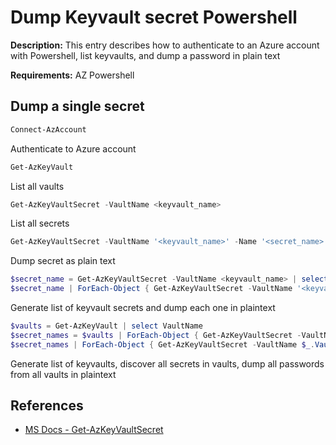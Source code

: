 # Dump Keyvault secret Powershell

**Description:** This entry describes how to authenticate to an Azure account with Powershell, list keyvaults, and dump a password in plain text 

**Requirements:** AZ Powershell

## Dump a single secret

```powershell
Connect-AzAccount
```

Authenticate to Azure account

```powershell
Get-AzKeyVault
```

List all vaults

```powershell
Get-AzKeyVaultSecret -VaultName <keyvault_name>
```

List all secrets

```powershell
Get-AzKeyVaultSecret -VaultName '<keyvault_name>' -Name '<secret_name>' -AsPlainText
```

Dump secret as plain text

```powershell
$secret_name = Get-AzKeyVaultSecret -VaultName <keyvault_name> | select Name
$secret_name | ForEach-Object { Get-AzKeyVaultSecret -VaultName '<keyvault_name>' -Name $_.Name -AsPlainText }
```

Generate list of keyvault secrets and dump each one in plaintext

```powershell
$vaults = Get-AzKeyVault | select VaultName
$secret_names = $vaults | ForEach-Object { Get-AzKeyVaultSecret -VaultName $_.VaultName | select VaultName, Name }
$secret_names | ForEach-Object { Get-AzKeyVaultSecret -VaultName $_.VaultName -Name $_.Name -AsPlainText }
```

Generate list of keyvaults, discover all secrets in vaults, dump all passwords from all vaults in plaintext

## References
* [MS Docs - Get-AzKeyVaultSecret](https://docs.microsoft.com/en-us/powershell/module/az.keyvault/get-azkeyvaultsecret?view=azps-6.1.0)